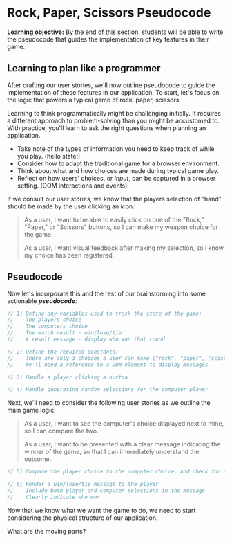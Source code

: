 <h1>
  <span class="headline">Rock, Paper, Scissors</span>
  <span class="subhead">Pseudocode</span>
</h1>

**Learning objective:** By the end of this section, students will be able to write the pseudocode that guides the implementation of key features in their game.

## Learning to plan like a programmer

After crafting our user stories, we'll now outline pseudocode to guide the implementation of these features in our application. To start, let's focus on the logic that powers a typical game of rock, paper, scissors.

Learning to think programmatically might be challenging initially. It requires a different approach to problem-solving than you might be accustomed to. With practice, you'll learn to ask the right questions when planning an application.

- Take note of the types of information you need to keep track of while you play. (hello state!)
- Consider how to adapt the traditional game for a browser environment.
- Think about what and how choices are made during typical game play.
- Reflect on how users' choices, or *input*, can be captured in a browser setting. (DOM interactions and events)

If we consult our user stories, we know that the players selection of "hand" should be made by the user clicking an icon.

> As a user, I want to be able to easily click on one of the "Rock," "Paper," or "Scissors" buttons, so I can make my weapon choice for the game.
>
> As a user, I want visual feedback after making my selection, so I know my choice has been registered.

## Pseudocode

Now let's incorporate this and the rest of our brainstorming into some actionable ***pseudocode***:

```javascript
// 1) Define any variables used to track the state of the game:
//    The players choice
//    The computers choice
//    The match result - win/lose/tie
//    A result message - display who won that round

// 2) Define the required constants:
//    There are only 3 choices a user can make ("rock", "paper", "scissors")
//    We'll need a reference to a DOM element to display messages

// 3) Handle a player clicking a button

// 4) Handle generating random selections for the computer player

```

Next, we'll need to consider the following user stories as we outline the main game logic:

> As a user, I want to see the computer's choice displayed next to mine, so I can compare the two.
>
> As a user, I want to be presented with a clear message indicating the winner of the game, so that I can immediately understand the outcome.

```javascript
// 5) Compare the player choice to the computer choice, and check for a winner

// 6) Render a win/lose/tie message to the player 
//    Include both player and computer selections in the message
//    Clearly indicate who won
```

Now that we know what we want the game to do, we need to start considering the physical structure of our application.

What are the moving parts?
